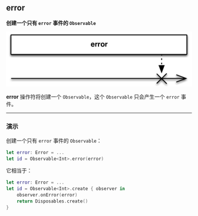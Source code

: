 ## error

**创建一个只有 `error` 事件的 `Observable`**

![](/assets/Operator/Operators/error.png)

**error** 操作符将创建一个 `Observable`，这个 `Observable` 只会产生一个 `error` 事件。

---

### 演示

创建一个只有 `error` 事件的 `Observable`：

```swift
let error: Error = ...
let id = Observable<Int>.error(error)
```

它相当于：

```swift
let error: Error = ...
let id = Observable<Int>.create { observer in
    observer.onError(error)
    return Disposables.create()
}
```
